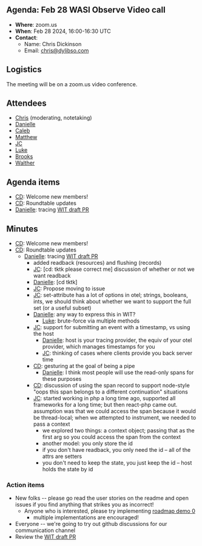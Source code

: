 ## Agenda: Feb 28 WASI Observe Video call

- **Where**: zoom.us
- **When**: Feb 28 2024, 16:00-16:30 UTC
- **Contact**:
  - Name: Chris Dickinson
  - Email: chris@dylibso.com

## Logistics

The meeting will be on a zoom.us video conference.

## Attendees

- [Chris][CD] (moderating, notetaking)
- [Danielle]
- [Caleb]
- [Matthew]
- [JC]
- [Luke]
- [Brooks]
- [Walther]

## Agenda items

- [CD]: Welcome new members!
- [CD]: Roundtable updates
- [Danielle]: tracing [WIT draft PR](https://github.com/WebAssembly/wasi-observe/pull/12/files)

## Minutes

- [CD]: Welcome new members!
- [CD]: Roundtable updates
    - [Danielle]: tracing [WIT draft PR](https://github.com/WebAssembly/wasi-observe/pull/12/files)
        - added readback (resources) and flushing (records)
        - [JC]: [cd: tktk please correct me] discussion of whether or not we want readback
        - [Danielle]: [cd tktk]
        - [JC]: Propose moving to issue
        - [JC]: set-attribute has a lot of options in otel; strings, booleans, ints, we should think about whether we want to support the full set (or a useful subset)
        - [Danielle]: any way to express this in WIT?
            - [Luke]: brute-force via multiple methods
        - [JC]: support for submitting an event with a timestamp, vs using the host
            - [Danielle]: host is your tracing provider, the equiv of your otel provider, which manages timestamps for you
            - [JC]: thinking of cases where clients provide you back server time
        - [CD]: gesturing at the goal of being a pipe
            - [Danielle]: I think most people will use the read-only spans for these purposes
        - [CD]: discussion of using the span record to support node-style "oops this span belongs to a different continuation" situations
        - [JC]: started working in php a long time ago, supported all frameworks for a long time; but then react-php came out. assumption was that we could access the span because it would be thread-local; when we attempted to instrument, we needed to pass a context
            - we explored two things: a context object; passing that as the first arg so you could access the span from the context
            - another model: you only store the id
            - if you don't have readback, you only need the id – all of the attrs are setters
            - you don't need to keep the state, you just keep the id – host holds the state by id

### Action items

- New folks -- please go read the user stories on the readme and open issues if you find anything
  that strikes you as incorrect!
  - Anyone who is interested, please try implementing [roadmap demo 0](https://github.com/WebAssembly/wasi-observe/blob/main/ROADMAP.md#demo-0)
    - multiple implementations are encouraged!
- Everyone -- we're going to try out github discussions for our communication channel
- Review the [WIT draft PR](https://github.com/WebAssembly/wasi-observe/pull/12/files)

[Danielle]: https://github.com/endocrimes
[JC]: https://github.com/jcchavezs
[CD]: https://github.com/chrisdickinson
[Caleb]: https://github.com/calebschoepp
[Matthew]: https://github.com/f5yacobucci
[Luke]: https://github.com/lukewagner
[Brooks]: https://github.com/brooksmtownsend
[Walther]: https://github.com/walther

